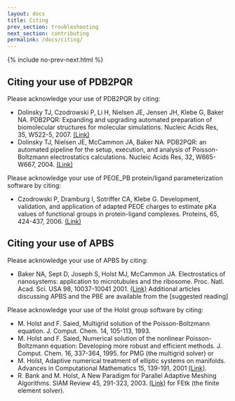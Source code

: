 ```yaml
---
layout: docs
title: Citing
prev_section: troubleshooting
next_section: contributing
permalink: /docs/citing/
---
```



{% include no-prev-next.html %}



## Citing your use of PDB2PQR

Please acknowledge your use of PDB2PQR by citing:

- Dolinsky TJ, Czodrowski P, Li H, Nielsen JE, Jensen JH, Klebe G, Baker NA. PDB2PQR: Expanding and upgrading automated preparation of biomolecular structures for molecular simulations. Nucleic Acids Res, 35, W522-5, 2007. [(Link)](http://nar.oxfordjournals.org/content/35/suppl_2/W522)
- Dolinsky TJ, Nielsen JE, McCammon JA, Baker NA. PDB2PQR: an automated pipeline for the setup, execution, and analysis of Poisson-Boltzmann electrostatics calculations. Nucleic Acids Res, 32, W665-W667, 2004. [(Link)](http://nar.oxfordjournals.org/content/32/suppl_2/W665.abstract)

Please acknowledge your use of PEOE_PB protein/ligand parameterization software by citing:

- Czodrowski P, Dramburg I, Sotriffer CA, Klebe G. Development, validation, and application of adapted PEOE charges to estimate pKa values of functional groups in protein-ligand complexes. Proteins, 65, 424-437, 2006.  [(Link)](http://onlinelibrary.wiley.com/doi/10.1002/prot.21110/abstract;jsessionid=90CBD709146173D81A0F7554C256C01A.f01t02)

## Citing your use of APBS

Please acknowledge your use of APBS by citing:

- Baker NA, Sept D, Joseph S, Holst MJ, McCammon JA. Electrostatics of nanosystems: application to microtubules and the ribosome. Proc. Natl. Acad. Sci. USA 98, 10037-10041 2001. [(Link)](http://www.pnas.org/content/98/18/10037)
Additional articles discussing APBS and the PBE are available from the [suggested reading]

Please acknowledge your use of the Holst group software by citing:
- M. Holst and F. Saied, Multigrid solution of the Poisson-Boltzmann equation. J. Comput. Chem. 14, 105-113, 1993.
- M. Holst and F. Saied, Numerical solution of the nonlinear Poisson-Boltzmann equation: Developing more robust and efficient methods. J. Comput. Chem. 16, 337-364, 1995.
for PMG (the multigrid solver) or
- M. Holst, Adaptive numerical treatment of elliptic systems on manifolds. Advances in Computational Mathematics 15, 139-191, 2001 [(Link)](http://dx.doi.org/10.1023/A:1014246117321).
- R. Bank and M. Holst, A New Paradigm for Parallel Adaptive Meshing Algorithms. SIAM Review 45, 291-323, 2003. [(Link)](http://epubs.siam.org/doi/abs/10.1137/S003614450342061) for FEtk (the finite element solver).

